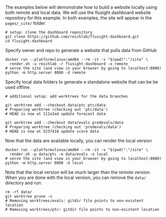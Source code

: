 The examples below will demonstrate how to build a website locally using
both remote and local data. We will use the flusight dashboard website
repository for this example. In both examples, the site will appear
in the `pages/_site/` folder

```
# setup: clone the dashboard repository
git clone https://github.com/reichlab/flusight-dashboard.git
cd flusight-dashboard
```

Specify owner and repo to generate a website that pulls data from GitHub
```
docker run --platform=linux/amd64 --rm -it -v "$(pwd)":"/site" \
  render.sh -u reichlab -r flusight-dashboard -o remote
# serve the site (and view in your browser by going to localhost:8080)
python -m http.server 8080 -d remote
```

Specify local data folders to generate a standalone website that can be
be used offline.

```
# additional setup: add worktrees for the data branches

git worktree add --checkout data/ptc ptc/data
# Preparing worktree (checking out 'ptc/data')
# HEAD is now at 112a3ad update forecast data

git worktree add --checkout data/evals predevals/data
# Preparing worktree (checking out 'predevals/data')
# HEAD is now at 5237418 update score data
```

Now that the data are available locally, you can render the local version

```
docker run --platform=linux/amd64 --rm -it -v "$(pwd)":"/site" \
  render.sh -p data/ptc -e data/evals -o local
# serve the site (and view in your browser by going to localhost:8080)
python -m http.server 8080 -d local
```

Note that the local version will be much larger than the remote version. When
you are done with the local version, you can remove the `data/` directory and
run:

```
rm -rf data/
git worktree prune -v
# Removing worktrees/evals: gitdir file points to non-existent location
# Removing worktrees/ptc: gitdir file points to non-existent location
```
